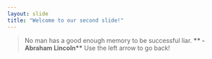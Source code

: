 ```yaml
---
layout: slide
title: "Welcome to our second slide!"
---
```

> No man has a good enough memory to be successful liar.
__** - Abraham Lincoln**__
Use the left arrow to go back!
